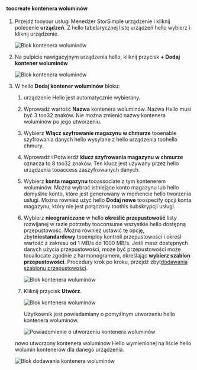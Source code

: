 <!--author=alkohli last changed: 06/22/17-->

#### <a name="toocreate-a-volume-container"></a>toocreate kontenera woluminów
1. Przejdź tooyour usługi Menedżer StorSimple urządzenie i kliknij polecenie **urządzeń**. Z hello tabelarycznej listę urządzeń hello wybierz i kliknij urządzenie. 

    ![Blok kontenera woluminów](./media/storsimple-8000-create-volume-container/createvolumecontainer1.png)

2. Na pulpicie nawigacyjnym urządzenia hello, kliknij przycisk **+ Dodaj kontener woluminów**

    ![Blok kontenera woluminów](./media/storsimple-8000-create-volume-container/createvolumecontainer2.png)

3. W hello **Dodaj kontener woluminów** bloku:
   
   1. urządzenie Hello jest automatycznie wybierany.
   2. Wprowadź wartość **Nazwa** kontenera woluminów. Nazwa Hello musi być 3 too32 znaków. Nie można zmienić nazwy kontenera woluminów po jego utworzeniu.
   3. Wybierz **Włącz szyfrowanie magazynu w chmurze** tooenable szyfrowania danych hello wysyłane z hello urządzenia toohello chmury.
   4. Wprowadź i Potwierdź **klucz szyfrowania magazynu w chmurze** oznacza to 8 too32 znaków. Ten klucz jest używany przez hello urządzenia tooaccess zaszyfrowanych danych.
   5. Wybierz **konta magazynu** tooassociate z tym kontenerem woluminów. Można wybrać istniejące konto magazynu lub hello domyślne konto, które jest generowany w momencie hello tworzenia usługi. Można również użyć hello **Dodaj nowe** toospecify opcji konta magazynu, który nie jest połączony toothis subskrypcji usługi.
   6. Wybierz **nieograniczone** w hello **określić przepustowość** listy rozwijanej w razie potrzeby tooconsume wszystkie hello dostępną przepustowość. Można również ustawić tę opcję, zbyt**niestandardowy** tooemploy kontroli przepustowości i określ wartość z zakresu od 1 MB/s do 1000 MB/s.
      Jeśli masz dostępnych danych użycia przepustowości, może być przepustowości może tooallocate zgodnie z harmonogramem, określając **wybierz szablon przepustowości**. Procedury krok po kroku, przejdź zbyt[dodawania szablonu przepustowości](../articles/storsimple/storsimple-8000-manage-bandwidth-templates.md#add-a-bandwidth-template).

      ![Blok kontenera woluminów](./media/storsimple-8000-create-volume-container/createvolumecontainer6b.png)
   7. Kliknij przycisk **Utwórz**.

        ![Blok kontenera woluminów](./media/storsimple-8000-create-volume-container/createvolumecontainer6.png)
   
       Użytkownik jest powiadamiany o pomyślnym utworzeniu hello kontenera woluminów.

       ![Powiadomienie o utworzeniu kontenera woluminów](./media/storsimple-8000-create-volume-container/createvolumecontainer8.png)

   nowo utworzony kontenera woluminów Hello wymienionej na liście hello wolumin kontenerów dla danego urządzenia.

   ![Blok dodawania kontenera woluminów](./media/storsimple-8000-create-volume-container/createvolumecontainer9.png)


